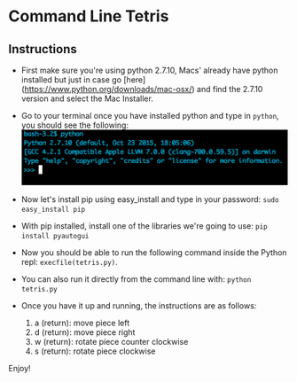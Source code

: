 # Command Line Tetris #

## Instructions ##

* First make sure you're using python 2.7.10, Macs' already have python installed but just in case go [here] (https://www.python.org/downloads/mac-osx/) and find the 2.7.10 version and select the Mac Installer.

* Go to your terminal once you have installed python and type in `python`, you should see the following:
  ![python image](/python_repl.png)

* Now let's install pip using easy_install and type in your password: `sudo easy_install pip`

* With pip installed, install one of the libraries we're going to use: `pip install pyautogui`

* Now you should be able to run the following command inside the Python repl: `execfile(tetris.py)`.
* You can also run it directly from the command line with: `python tetris.py`
* Once you have it up and running, the instructions are as follows:

	1. a (return): move piece left
	2. d (return): move piece right
	3. w (return): rotate piece counter clockwise
	4. s (return): rotate piece clockwise

Enjoy!


